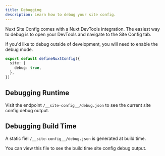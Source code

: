 ```yaml
---
title: Debugging
description: Learn how to debug your site config.
---
```


Nuxt Site Config comes with a Nuxt DevTools integration. The easiest way to debug is to open your DevTools
and navigate to the Site Config tab.

If you'd like to debug outside of development, you will need to enable the debug mode.

```ts [nuxt.config.ts]
export default defineNuxtConfig({
  site: {
    debug: true,
  },
})
```

## Debugging Runtime

Visit the endpoint `/__site-config__/debug.json` to see the current site config debug output.

## Debugging Build Time

A static fiel `/__site-config__/debug.json` is generated at build time.

You can view this file to see the build time site config debug output.
